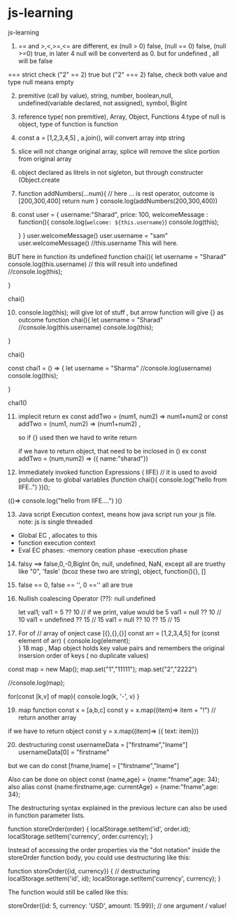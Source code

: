 # js-learning
js-learning

1. == and >,<,>=,<= are different, ex (null > 0) false, (null == 0) false, (null >=0) true, in later 4 null will be converterd as 0.
but for undefined , all will be false

=== strict check ("2" == 2) true but ("2" === 2) false, check both value and type
null means empty

2. premitive (call by value), string, number, boolean,null, undefined(variable declared, not assigned), symbol, BigInt
3. reference type( non premitive), Array, Object, Functions
4.type of null is object, type of function is function
5. const a = [1,2,3,4,5] , a.join(), will convert array intp string
6. slice will not change original array, splice will remove the slice portion from original array
7. object declared as litrels in not sigleton, but through constructer (Object.create
8. function addNumbers(...num){  // here ... is rest operator, outcome is [200,300,400]
  return num
}
console.log(addNumbers(200,300,400))

9. const user = {
    username:"Sharad",
    price: 100,
    welcomeMessage : function(){
        console.log(`welcome: ${this.username}`)
        console.log(this);
        
    }
}
user.welcomeMessage()
user.username = "sam"
user.welcomeMessage()   //this.username This will here.

BUT here in function its undefined
function chai(){
    let username = "Sharad"
    console.log(this.username) // this will result into undefined
    //console.log(this);
    
}

chai()

10.  console.log(this); will give lot of stuff , but arrow function will give {} as outcome
function chai(){
    let username = "Sharad"
    //console.log(this.username)
    console.log(this);
    
}

chai()

const chai1 = () => {
     let username = "Sharma"
     //console.log(username)
     console.log(this);
     
}

chai1()

11. implecit return  ex  const addTwo = (num1, num2) => num1+num2
    or  const addTwo = (num1, num2) => (num1+num2) ,

    so if {} used then we havd to write return

    if we have to return object, that need to be inclosed in () ex  const addTwo = (num,num2) => ({ name:"sharad"})

12. Immediately invoked function Expressions ( IIFE) // it is used to avoid polution due to global variables
(function chai(){
    console.log("hello from IIFE..")
})();

(()=>
    console.log("hello from IIFE....")
)()

13. Java script Execution context, means how java script run your js file. note: js is single threaded
  - Global EC , allocates to this
  - function execution context
  - Eval EC
phases:
-memory ceation phase
-execution phase

14. falsy ==> false,0,-0,BigInt 0n, null, undefined, NaN, except all are truethy like "0", 'fasle' (bcoz these two are string), object, function(){}, []
15. false == 0, false == '', 0 =='' all are true
16. Nullish coalescing Operator (??): null undefined

     let val1;
     val1 = 5 ?? 10 // if we print, value would be 5
    val1 = null ?? 10 // 10
    val1 = undefined ?? 15 // 15
    val1 = null ?? 10 ?? 15 // 15

17. For of  // array of onject case [{},{},{}]
    const arr = [1,2,3,4,5]
    for (const element of arr) {
    console.log(element);    
    }
18 map , Map object holds key value pairs and remembers the original insersion order of keys ( no duplicate values)

const map = new Map();
map.set("1","11111");
map.set("2","2222")

//console.log(map);

for(const [k,v] of map){
    console.log(k, '-', v)
}

19. map function 
const x = [a,b,c]
const y = x.map((item)=> item + "!") // return another array

if we have to return object const y = x.map((item)=> ({ text: item}))

20. destructuring 
  const usernameData = ["firstname","lname"]
  usernameData[0] = "firstname"

  but we can do const [fname,lname] = ["firstname","lname"]
   
Also can be done on object
  const {name,age} = {name:"fname",age: 34}; also alias const {name:firstname,age: currentAge} = {name:"fname",age: 34};
  
  The destructuring syntax explained in the previous lecture can also be used in function parameter lists.

  function storeOrder(order) {
  localStorage.setItem('id', order.id);
  localStorage.setItem('currency', order.currency);
}

Instead of accessing the order properties via the "dot notation" inside the storeOrder function body, you could use destructuring like this:

function storeOrder({id, currency}) { // destructuring
  localStorage.setItem('id', id);
  localStorage.setItem('currency', currency);
}

The function would still be called like this:

storeOrder({id: 5, currency: 'USD', amount: 15.99}); // one argument / value!
